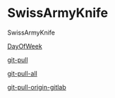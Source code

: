 # SwissArmyKnife
SwissArmyKnife

[DayOfWeek](https://github.com/ohrafaelmartins/SwissArmyKnife/blob/master/DayOfWeek.php)

[git-pull](https://github.com/ohrafaelmartins/SwissArmyKnife/blob/master/gitpull.sh)

[git-pull-all](https://github.com/ohrafaelmartins/SwissArmyKnife/blob/master/gitpullall)

[git-pull-origin-gitlab](https://github.com/ohrafaelmartins/SwissArmyKnife/blob/master/gitlab.sh)
